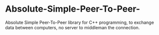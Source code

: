 # Absolute-Simple-Peer-To-Peer-
Absolute Simple Peer-To-Peer library for C++ programming, to exchange data between computers, no server to middleman the connection.
